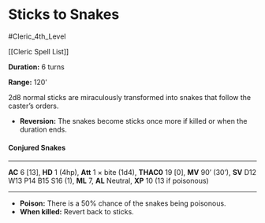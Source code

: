 # Sticks to Snakes

#Cleric_4th_Level 

[[Cleric Spell List]]

**Duration:** 6 turns

**Range:** 120’

2d8 normal sticks are miraculously transformed into snakes that follow the caster’s orders.

- **Reversion:** The snakes become sticks once more if killed or when the duration ends.

#### Conjured Snakes

------

**AC** 6 [13], **HD** 1 (4hp), **Att** 1 × bite (1d4), **THAC0** 19 [0], **MV** 90’ (30’), **SV** D12 W13 P14 B15 S16 (1), **ML** 7, **AL** Neutral, **XP** 10 (13 if poisonous)

------

- **Poison:** There is a 50% chance of the snakes being poisonous.
- **When killed:** Revert back to sticks.